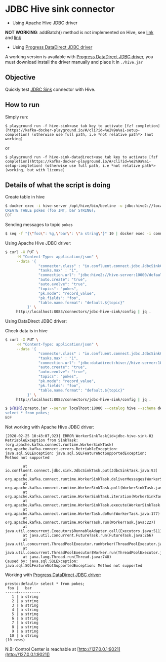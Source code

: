 # JDBC Hive sink connector

* Using Apache Hive JDBC driver

**NOT WORKING**: addBatch() method is not implemented on Hive, see [link](https://stackoverflow.com/questions/50984798/batch-insert-in-hive-using-hive-jdbc) and [link](https://issues.apache.org/jira/browse/HIVE-16221)

* Using [Progress DataDirect JDBC driver](https://documentation.progress.com/output/DataDirect/jdbcquickstarts/hivejdbc_quickstart/index.html#page/jdbchivequick%2Fquick-start-3a-progress-datadirect-for-jdbc-for-ap.html%23)

A working version is available with [Progress DataDirect JDBC driver](https://documentation.progress.com/output/DataDirect/jdbcquickstarts/hivejdbc_quickstart/index.html#page/jdbchivequick%2Fquick-start-3a-progress-datadirect-for-jdbc-for-ap.html%23), you must download install the driver manually and place it in `./hive.jar`

## Objective

Quickly test [JDBC Sink](https://docs.confluent.io/current/connect/kafka-connect-jdbc/sink-connector/index.html#jdbc-sink-connector-for-cp) connector with Hive.


## How to run

Simply run:

```
$ playground run -f hive-sink<use tab key to activate [fzf completion](https://kafka-docker-playground.io/#/cli?id=%e2%9a%a1-setup-completion) (otherwise use full path, i.e *not relative path*> (not working)
```

or

```
$ playground run -f hive-sink-datadirect<use tab key to activate [fzf completion](https://kafka-docker-playground.io/#/cli?id=%e2%9a%a1-setup-completion) (otherwise use full path, i.e *not relative path*> (working, but with license)
```


## Details of what the script is doing


Create table in hive


```bash
$ docker exec -i hive-server /opt/hive/bin/beeline -u jdbc:hive2://localhost:10000 << EOF
CREATE TABLE pokes (foo INT, bar STRING);
EOF
```

Sending messages to topic `pokes`


```bash
$ seq -f "{\"foo\": %g,\"bar\": \"a string\"}" 10 | docker exec -i connect kafka-avro-console-producer --broker-list broker:9092 --property schema.registry.url=http://schema-registry:8081 --topic pokes --property value.schema='{"type":"record","name":"myrecord","fields":[{"name":"foo","type":"int"},{"name":"bar","type":"string"}]}'
```


Using Apache Hive JDBC driver:

```bash
$ curl -X PUT \
     -H "Content-Type: application/json" \
     --data '{
               "connector.class" : "io.confluent.connect.jdbc.JdbcSinkConnector",
               "tasks.max" : "1",
               "connection.url": "jdbc:hive2://hive-server:10000/default",
               "auto.create": "true",
               "auto.evolve": "true",
               "topics": "pokes",
               "pk.mode": "record_value",
               "pk.fields": "foo",
               "table.name.format": "default.${topic}"
          }' \
     http://localhost:8083/connectors/jdbc-hive-sink/config | jq .
```

Using DataDirect JDBC driver:

Check data is in hive
```bash
$ curl -X PUT \
     -H "Content-Type: application/json" \
     --data '{
               "connector.class" : "io.confluent.connect.jdbc.JdbcSinkConnector",
               "tasks.max" : "1",
               "connection.url": "jdbc:datadirect:hive://hive-server:10000;DatabaseName=default;User=hive;Password=hive;TransactionMode=ignore",
               "auto.create": "true",
               "auto.evolve": "true",
               "topics": "pokes",
               "pk.mode": "record_value",
               "pk.fields": "foo",
               "table.name.format": "default.${topic}"
          }' \
     http://localhost:8083/connectors/jdbc-hive-sink/config | jq .
```

```bash
$ ${DIR}/presto.jar --server localhost:18080 --catalog hive --schema default << EOF
select * from pokes;
EOF
```

Not working with Apache Hive JDBC driver:

```log
[2020-02-25 10:43:07,923] ERROR WorkerSinkTask{id=jdbc-hive-sink-0} RetriableException from SinkTask: (org.apache.kafka.connect.runtime.WorkerSinkTask)
org.apache.kafka.connect.errors.RetriableException: java.sql.SQLException: java.sql.SQLFeatureNotSupportedException: Method not supported

        at io.confluent.connect.jdbc.sink.JdbcSinkTask.put(JdbcSinkTask.java:93)
        at org.apache.kafka.connect.runtime.WorkerSinkTask.deliverMessages(WorkerSinkTask.java:539)
        at org.apache.kafka.connect.runtime.WorkerSinkTask.poll(WorkerSinkTask.java:322)
        at org.apache.kafka.connect.runtime.WorkerSinkTask.iteration(WorkerSinkTask.java:224)
        at org.apache.kafka.connect.runtime.WorkerSinkTask.execute(WorkerSinkTask.java:192)
        at org.apache.kafka.connect.runtime.WorkerTask.doRun(WorkerTask.java:177)
        at org.apache.kafka.connect.runtime.WorkerTask.run(WorkerTask.java:227)
        at java.util.concurrent.Executors$RunnableAdapter.call(Executors.java:511)
        at java.util.concurrent.FutureTask.run(FutureTask.java:266)
        at java.util.concurrent.ThreadPoolExecutor.runWorker(ThreadPoolExecutor.java:1149)
        at java.util.concurrent.ThreadPoolExecutor$Worker.run(ThreadPoolExecutor.java:624)
        at java.lang.Thread.run(Thread.java:748)
Caused by: java.sql.SQLException: java.sql.SQLFeatureNotSupportedException: Method not supported
```

Working with [Progress DataDirect JDBC driver](https://documentation.progress.com/output/DataDirect/jdbcquickstarts/hivejdbc_quickstart/index.html#page/jdbchivequick%2Fquick-start-3a-progress-datadirect-for-jdbc-for-ap.html%23):

```
presto:default> select * from pokes;
 foo |   bar
-----+----------
   1 | a string
   2 | a string
   3 | a string
   4 | a string
   5 | a string
   6 | a string
   7 | a string
   8 | a string
   9 | a string
  10 | a string
(10 rows)
```

N.B: Control Center is reachable at [http://127.0.0.1:9021](http://127.0.0.1:9021])
